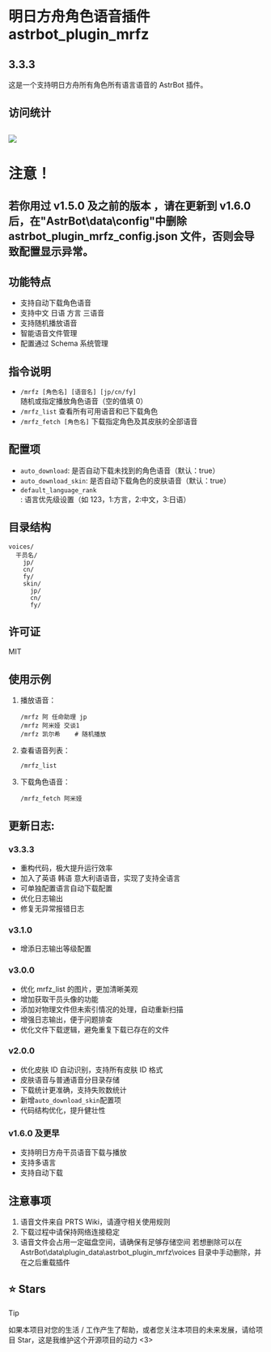 # 明日方舟角色语音插件 astrbot_plugin_mrfz

## 3.3.3

这是一个支持明日方舟所有角色所有语言语音的 AstrBot 插件。

## 访问统计

## <a href="https://count.getloli.com/"><img src="https://count.getloli.com/get/@:astrbot_plugin_mrfz?theme=rule34"></a>

# 注意！

## 若你用过 v1.5.0 及之前的版本 ，请在更新到 v1.6.0 后，在"AstrBot\data\config"中删除 astrbot_plugin_mrfz_config.json 文件，否则会导致配置显示异常。

## 功能特点

- 支持自动下载角色语音
- 支持中文 日语 方言 三语音
- 支持随机播放语音
- 智能语音文件管理
- 配置通过 Schema 系统管理

## 指令说明

- `/mrfz [角色名] [语音名] [jp/cn/fy]` 随机或指定播放角色语音（空的值填 0）
- `/mrfz_list` 查看所有可用语音和已下载角色
- `/mrfz_fetch [角色名]` 下载指定角色及其皮肤的全部语音

## 配置项

- `auto_download`: 是否自动下载未找到的角色语音（默认：true）
- `auto_download_skin`: 是否自动下载角色的皮肤语音（默认：true）
- `default_language_rank`: 语言优先级设置（如 123，1:方言，2:中文，3:日语）

## 目录结构

```
voices/
  干员名/
    jp/
    cn/
    fy/
    skin/
      jp/
      cn/
      fy/
```

## 许可证

MIT

## 使用示例

1. 播放语音：

   ```
   /mrfz 阿 任命助理 jp
   /mrfz 阿米娅 交谈1
   /mrfz 凯尔希    # 随机播放
   ```

2. 查看语音列表：

   ```
   /mrfz_list
   ```

3. 下载角色语音：
   ```
   /mrfz_fetch 阿米娅
   ```

## 更新日志:

### v3.3.3

- 重构代码，极大提升运行效率
- 加入了英语 韩语 意大利语语音，实现了支持全语言
- 可单独配置语言自动下载配置
- 优化日志输出
- 修复无异常报错日志

### v3.1.0

- 增添日志输出等级配置

### v3.0.0

- 优化 mrfz_list 的图片，更加清晰美观
- 增加获取干员头像的功能
- 添加对物理文件但未索引情况的处理，自动重新扫描
- 增强日志输出，便于问题排查
- 优化文件下载逻辑，避免重复下载已存在的文件

### v2.0.0

- 优化皮肤 ID 自动识别，支持所有皮肤 ID 格式
- 皮肤语音与普通语音分目录存储
- 下载统计更准确，支持失败数统计
- 新增`auto_download_skin`配置项
- 代码结构优化，提升健壮性

### v1.6.0 及更早

- 支持明日方舟干员语音下载与播放
- 支持多语言
- 支持自动下载

## 注意事项

1. 语音文件来自 PRTS Wiki，请遵守相关使用规则
2. 下载过程中请保持网络连接稳定
3. 语音文件会占用一定磁盘空间，请确保有足够存储空间
   若想删除可以在 AstrBot\data\plugin_data\astrbot_plugin_mrfz\voices 目录中手动删除，并在之后重载插件

## ⭐ Stars

> [!TIP]
> 如果本项目对您的生活 / 工作产生了帮助，或者您关注本项目的未来发展，请给项目 Star，这是我维护这个开源项目的动力 <3>

